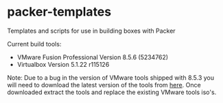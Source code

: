 # packer-templates
Templates and scripts for use in building boxes with Packer

Current build tools:

* VMware Fusion Professional Version 8.5.6 (5234762)
* Virtualbox Version 5.1.22 r115126

Note: Due to a bug in the version of VMware tools shipped with 8.5.3
you will need to download the latest version of the tools from
[here](https://my.vmware.com/group/vmware/details?downloadGroup=VMTOOLS1010&productId=491).
Once downloaded extract the tools and replace the existing VMware tools
iso's.

